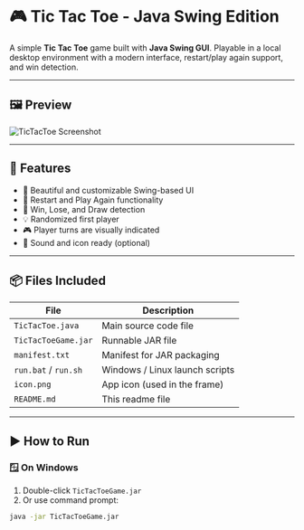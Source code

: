 # 🎮 Tic Tac Toe - Java Swing Edition

A simple **Tic Tac Toe** game built with **Java Swing GUI**. Playable in a local desktop environment with a modern interface, restart/play again support, and win detection.

---

## 🖼️ Preview

![TicTacToe Screenshot](./preview.png) <!-- Optional: Add a screenshot here -->

---

## 🚀 Features

- 🎨 Beautiful and customizable Swing-based UI
- 🔄 Restart and Play Again functionality
- 🎯 Win, Lose, and Draw detection
- 💡 Randomized first player
- 🎮 Player turns are visually indicated
- 🔔 Sound and icon ready (optional)

---

## 📦 Files Included

| File | Description |
|------|-------------|
| `TicTacToe.java` | Main source code file |
| `TicTacToeGame.jar` | Runnable JAR file |
| `manifest.txt` | Manifest for JAR packaging |
| `run.bat` / `run.sh` | Windows / Linux launch scripts |
| `icon.png` | App icon (used in the frame) |
| `README.md` | This readme file |

---

## ▶️ How to Run

### 🪟 On Windows

1. Double-click `TicTacToeGame.jar`  
2. Or use command prompt:
```bash
java -jar TicTacToeGame.jar
